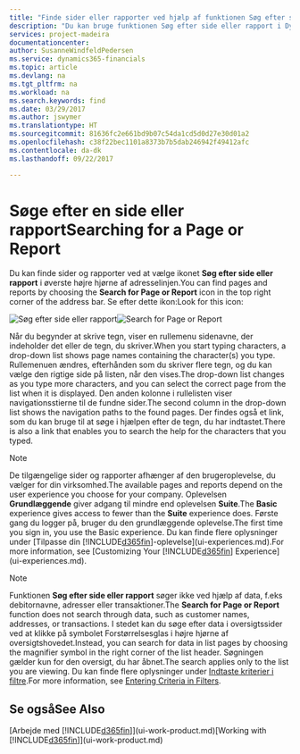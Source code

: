 ```yaml
---
title: "Finde sider eller rapporter ved hjælp af funktionen Søg efter side eller rapport | Microsoft Docs"
description: "Du kan bruge funktionen Søg efter side eller rapport i Dynamics 365 for Financials til at søge efter sider og rapporter."
services: project-madeira
documentationcenter: 
author: SusanneWindfeldPedersen
ms.service: dynamics365-financials
ms.topic: article
ms.devlang: na
ms.tgt_pltfrm: na
ms.workload: na
ms.search.keywords: find
ms.date: 03/29/2017
ms.author: jswymer
ms.translationtype: HT
ms.sourcegitcommit: 81636fc2e661bd9b07c54da1cd5d0d27e30d01a2
ms.openlocfilehash: c38f22bec1101a8373b7b5dab246942f49412afc
ms.contentlocale: da-dk
ms.lasthandoff: 09/22/2017

---
```

# <a name="searching-for-a-page-or-report"></a><span data-ttu-id="fc3e7-103">Søge efter en side eller rapport</span><span class="sxs-lookup"><span data-stu-id="fc3e7-103">Searching for a Page or Report</span></span>
<span data-ttu-id="fc3e7-104">Du kan finde sider og rapporter ved at vælge ikonet **Søg efter side eller rapport** i øverste højre hjørne af adresselinjen.</span><span class="sxs-lookup"><span data-stu-id="fc3e7-104">You can find pages and reports by choosing the **Search for Page or Report** icon in the top right corner of the address bar.</span></span> <span data-ttu-id="fc3e7-105">Se efter dette ikon:</span><span class="sxs-lookup"><span data-stu-id="fc3e7-105">Look for this icon:</span></span>

<span data-ttu-id="fc3e7-106">![Søg efter side eller rapport](media/ui-search/search.png "Søg efter side eller rapport")</span><span class="sxs-lookup"><span data-stu-id="fc3e7-106">![Search for Page or Report](media/ui-search/search.png "Search for Page or Report")</span></span>

<span data-ttu-id="fc3e7-107">Når du begynder at skrive tegn, viser en rullemenu sidenavne, der indeholder det eller de tegn, du skriver.</span><span class="sxs-lookup"><span data-stu-id="fc3e7-107">When you start typing characters, a drop-down list shows page names containing the character(s) you type.</span></span> <span data-ttu-id="fc3e7-108">Rullemenuen ændres, efterhånden som du skriver flere tegn, og du kan vælge den rigtige side på listen, når den vises.</span><span class="sxs-lookup"><span data-stu-id="fc3e7-108">The drop-down list changes as you type more characters, and you can select the correct page from the list when it is displayed.</span></span> <span data-ttu-id="fc3e7-109">Den anden kolonne i rullelisten viser navigationsstierne til de fundne sider.</span><span class="sxs-lookup"><span data-stu-id="fc3e7-109">The second column in the drop-down list shows the navigation paths to the found pages.</span></span> <span data-ttu-id="fc3e7-110">Der findes også et link, som du kan bruge til at søge i hjælpen efter de tegn, du har indtastet.</span><span class="sxs-lookup"><span data-stu-id="fc3e7-110">There is also a link that enables you to search the help for the characters that you typed.</span></span>

> [!NOTE]  
>   <span data-ttu-id="fc3e7-111">De tilgængelige sider og rapporter afhænger af den brugeroplevelse, du vælger for din virksomhed.</span><span class="sxs-lookup"><span data-stu-id="fc3e7-111">The available pages and reports depend on the user experience you choose for your company.</span></span> <span data-ttu-id="fc3e7-112">Oplevelsen **Grundlæggende** giver adgang til mindre end oplevelsen **Suite**.</span><span class="sxs-lookup"><span data-stu-id="fc3e7-112">The **Basic** experience gives access to fewer than the **Suite** experience does.</span></span> <span data-ttu-id="fc3e7-113">Første gang du logger på, bruger du den grundlæggende oplevelse.</span><span class="sxs-lookup"><span data-stu-id="fc3e7-113">The first time you sign in, you use the Basic experience.</span></span> <span data-ttu-id="fc3e7-114">Du kan finde flere oplysninger under [Tilpasse din [!INCLUDE[d365fin](includes/d365fin_long_md.md)]-oplevelse](ui-experiences.md).</span><span class="sxs-lookup"><span data-stu-id="fc3e7-114">For more information, see [Customizing Your [!INCLUDE[d365fin](includes/d365fin_long_md.md)] Experience](ui-experiences.md).</span></span>

> [!NOTE]  
>   <span data-ttu-id="fc3e7-115">Funktionen **Søg efter side eller rapport** søger ikke ved hjælp af data, f.eks debitornavne, adresser eller transaktioner.</span><span class="sxs-lookup"><span data-stu-id="fc3e7-115">The **Search for Page or Report** function does not search through data, such as customer names, addresses, or transactions.</span></span> <span data-ttu-id="fc3e7-116">I stedet kan du søge efter data i oversigtssider ved at klikke på symbolet Forstørrelsesglas i højre hjørne af oversigtshovedet.</span><span class="sxs-lookup"><span data-stu-id="fc3e7-116">Instead, you can search for data in list pages by choosing the magnifier symbol in the right corner of the list header.</span></span> <span data-ttu-id="fc3e7-117">Søgningen gælder kun for den oversigt, du har åbnet.</span><span class="sxs-lookup"><span data-stu-id="fc3e7-117">The search applies only to the list you are viewing.</span></span> <span data-ttu-id="fc3e7-118">Du kan finde flere oplysninger under [Indtaste kriterier i filtre](ui-enter-criteria-filters.md).</span><span class="sxs-lookup"><span data-stu-id="fc3e7-118">For more information, see [Entering Criteria in Filters](ui-enter-criteria-filters.md).</span></span>

## <a name="see-also"></a><span data-ttu-id="fc3e7-119">Se også</span><span class="sxs-lookup"><span data-stu-id="fc3e7-119">See Also</span></span>
<span data-ttu-id="fc3e7-120">[Arbejde med [!INCLUDE[d365fin](includes/d365fin_md.md)]](ui-work-product.md)</span><span class="sxs-lookup"><span data-stu-id="fc3e7-120">[Working with [!INCLUDE[d365fin](includes/d365fin_md.md)]](ui-work-product.md)</span></span>

